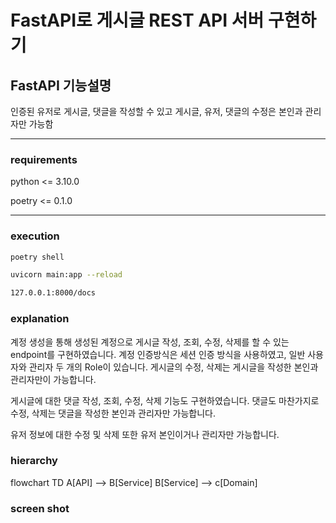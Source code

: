# FastAPI로 게시글 REST API 서버 구현하기

## FastAPI 기능설명 
인증된 유저로 게시글, 댓글을 작성할 수 있고 게시글, 유저, 댓글의 수정은 본인과 관리자만 가능함
***
### requirements 
python <= 3.10.0

poetry <= 0.1.0
***
 
### execution
```bash
poetry shell
```

```bash
uvicorn main:app --reload
```

```bash
127.0.0.1:8000/docs
```
### explanation
계정 생성을 통해 생성된 계정으로 게시글 작성, 조회, 수정, 삭제를 할 수 있는 endpoint를 구현하였습니다.
계정 인증방식은 세션 인증 방식을 사용하였고, 일반 사용자와 관리자 두 개의 Role이 있습니다.
게시글의 수정, 삭제는 게시글을 작성한 본인과 관리자만이 가능합니다. 

게시글에 대한 댓글 작성, 조회, 수정, 삭제 기능도 구현하였습니다. 
댓글도 마찬가지로 수정, 삭제는 댓글을 작성한 본인과 관리자만 가능합니다.

유저 정보에 대한 수정 및 삭제 또한 유저 본인이거나 관리자만 가능합니다.

### hierarchy
flowchart TD
    A[API] --> B[Service]
    B[Service] --> c[Domain]

### screen shot


